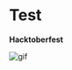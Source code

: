 # Test
**Hacktoberfest**

![gif](https://user-images.githubusercontent.com/87913587/197335598-13930ddf-9b39-476e-a0cf-4fe4a682481d.gif)
